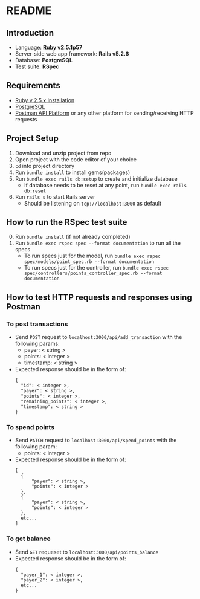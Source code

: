 # README

## Introduction
* Language: **Ruby v2.5.1p57**
* Server-side web app framework: **Rails v5.2.6**
* Database: **PostgreSQL**
* Test suite: **RSpec**

## Requirements
* [Ruby v 2.5.x Installation](https://www.ruby-lang.org/en/documentation/installation/)
* [PostgreSQL](https://www.postgresql.org/download/)
* [Postman API Platform](https://www.postman.com) or any other platform for sending/receiving HTTP requests

## Project Setup
1. Download and unzip project from repo
2. Open project with the code editor of your choice
3. `cd` into project directory
4. Run `bundle install` to install gems(packages)
5. Run `bundle exec rails db:setup` to create and initialize database
    - If database needs to be reset at any point, run `bundle exec rails db:reset`
6. Run `rails s` to start Rails server 
    - Should be listening on `tcp://localhost:3000` as default

## How to run the RSpec test suite
0. Run `bundle install` (if not already completed)
1. Run `bundle exec rspec spec --format documentation` to run all the specs
    - To run specs just for the model, run `bundle exec rspec spec/models/point_spec.rb --format documentation`
    - To run specs just for the controller, run `bundle exec rspec spec/controllers/points_controller_spec.rb --format documentation`

## How to test HTTP requests and responses using Postman
### To post transactions
- Send `POST` request to `localhost:3000/api/add_transaction` with the following params:
  - payer: < string >
  - points: < integer >
  - timestamp: < string >
- Expected response should be in the form of:
  ```
  {
    "id": < integer >,
    "payer": < string >,
    "points": < integer >,
    "remaining_points": < integer >,
    "timestamp": < string >
  }
  ```
### To spend points
- Send `PATCH` request to `localhost:3000/api/spend_points` with the following param:
  - points: < integer >
- Expected response should be in the form of:
  ```
  [
    {
        "payer": < string >,
        "points": < integer >
    },
    {
        "payer": < string >,
        "points": < integer >
    }, 
    etc...
  ]
  ```
### To get balance
- Send `GET` requeset to `localhost:3000/api/points_balance`
- Expected response should be in the form of:
  ```
  {
    "payer_1": < integer >,
    "payer_2": < integer >, 
    etc...
  }
  ```

